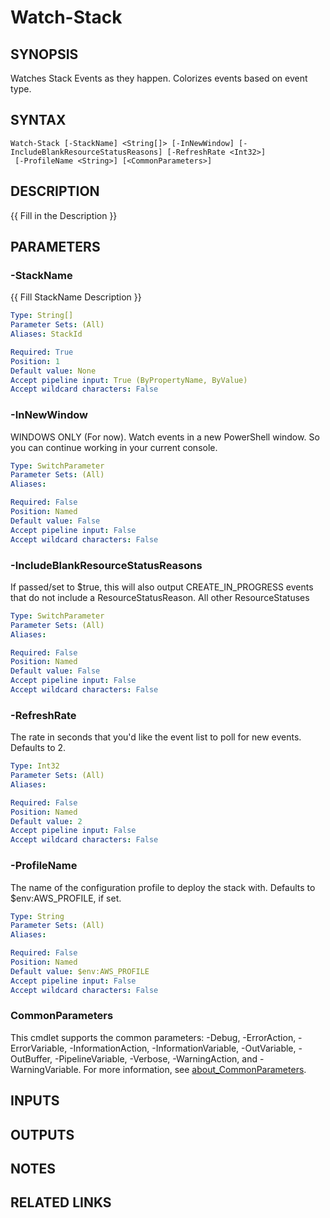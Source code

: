 # Watch-Stack

## SYNOPSIS
Watches Stack Events as they happen.
Colorizes events based on event type.

## SYNTAX

```
Watch-Stack [-StackName] <String[]> [-InNewWindow] [-IncludeBlankResourceStatusReasons] [-RefreshRate <Int32>]
 [-ProfileName <String>] [<CommonParameters>]
```

## DESCRIPTION
{{ Fill in the Description }}

## PARAMETERS

### -StackName
{{ Fill StackName Description }}

```yaml
Type: String[]
Parameter Sets: (All)
Aliases: StackId

Required: True
Position: 1
Default value: None
Accept pipeline input: True (ByPropertyName, ByValue)
Accept wildcard characters: False
```

### -InNewWindow
WINDOWS ONLY (For now).
Watch events in a new PowerShell window.
So you can continue working in your current console.

```yaml
Type: SwitchParameter
Parameter Sets: (All)
Aliases:

Required: False
Position: Named
Default value: False
Accept pipeline input: False
Accept wildcard characters: False
```

### -IncludeBlankResourceStatusReasons
If passed/set to $true, this will also output CREATE_IN_PROGRESS events that do not include a ResourceStatusReason.
All other ResourceStatuses

```yaml
Type: SwitchParameter
Parameter Sets: (All)
Aliases:

Required: False
Position: Named
Default value: False
Accept pipeline input: False
Accept wildcard characters: False
```

### -RefreshRate
The rate in seconds that you'd like the event list to poll for new events.
Defaults to 2.

```yaml
Type: Int32
Parameter Sets: (All)
Aliases:

Required: False
Position: Named
Default value: 2
Accept pipeline input: False
Accept wildcard characters: False
```

### -ProfileName
The name of the configuration profile to deploy the stack with.
Defaults to $env:AWS_PROFILE, if set.

```yaml
Type: String
Parameter Sets: (All)
Aliases:

Required: False
Position: Named
Default value: $env:AWS_PROFILE
Accept pipeline input: False
Accept wildcard characters: False
```

### CommonParameters
This cmdlet supports the common parameters: -Debug, -ErrorAction, -ErrorVariable, -InformationAction, -InformationVariable, -OutVariable, -OutBuffer, -PipelineVariable, -Verbose, -WarningAction, and -WarningVariable. For more information, see [about_CommonParameters](http://go.microsoft.com/fwlink/?LinkID=113216).

## INPUTS

## OUTPUTS

## NOTES

## RELATED LINKS
